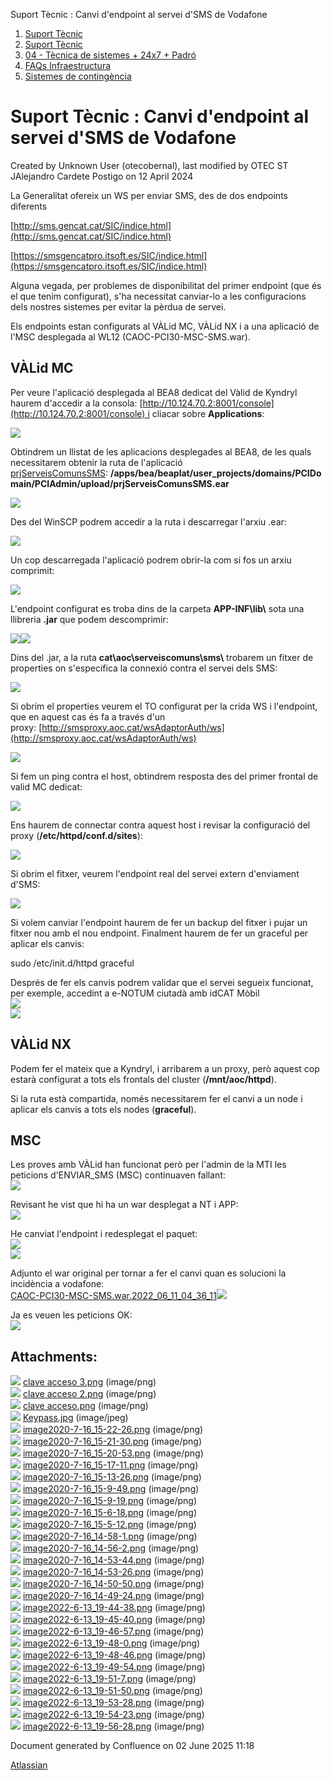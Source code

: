 Suport Tècnic : Canvi d'endpoint al servei d'SMS de Vodafone  

1.  [Suport Tècnic](index.md)
2.  [Suport Tècnic](13893782.md)
3.  [04 - Tècnica de sistemes + 24x7 + Padró](26313202.md)
4.  [FAQs Infraestructura](FAQs-Infraestructura_26313593.md)
5.  [Sistemes de contingència](41518098.md)

Suport Tècnic : Canvi d'endpoint al servei d'SMS de Vodafone
============================================================

Created by Unknown User (otecobernal), last modified by OTEC ST JAlejandro Cardete Postigo on 12 April 2024

La Generalitat ofereix un WS per enviar SMS, des de dos endpoints diferents

[http://sms.gencat.cat/SIC/indice.html](http://sms.gencat.cat/SIC/indice.html)

[https://smsgencatpro.itsoft.es/SIC/indice.html](https://smsgencatpro.itsoft.es/SIC/indice.html)

  

Alguna vegada, per problemes de disponibilitat del primer endpoint (que és el que tenim configurat), s'ha necessitat canviar-lo a les configuracions dels nostres sistemes per evitar la pèrdua de servei.

Els endpoints estan configurats al VÀLid MC, VÀLid NX i a una aplicació de l'MSC desplegada al WL12 (CAOC-PCI30-MSC-SMS.war).

  

VÀLid MC
--------

Per veure l'aplicació desplegada al BEA8 dedicat del Vàlid de Kyndryl haurem d'accedir a la consola: [http://10.124.70.2:8001/console](http://10.124.70.2:8001/console) i cliacar sobre **Applications**:

![](attachments/64981745/64981780.png)

Obtindrem un llistat de les aplicacions desplegades al BEA8, de les quals necessitarem obtenir la ruta de l'aplicació [prjServeisComunsSMS](http://10.124.70.2:8001/console/actions/mbean/EditMBeanAction?reloadNav=false&MBean=PCIDomain%3AName%3DprjServeisComunsSMS%2CType%3DApplication): **/apps/bea/beaplat/user\_projects/domains/PCIDomain/PCIAdmin/upload/prjServeisComunsSMS.ear**

![](attachments/64981745/64981781.png)

Des del WinSCP podrem accedir a la ruta i descarregar l'arxiu .ear:

![](attachments/64981745/64981782.png)

Un cop descarregada l'aplicació podrem obrir-la com si fos un arxiu comprimit:

![](attachments/64981745/64981783.png)

L'endpoint configurat es troba dins de la carpeta **APP-INF\\lib\\** sota una llibreria **.jar** que podem descomprimir:

![](attachments/64981745/64981784.png)![](attachments/64981745/64981785.png)

Dins del .jar, a la ruta **cat\\aoc\\serveiscomuns\\sms\\** trobarem un fitxer de properties on s'especifica la connexió contra el servei dels SMS:

![](attachments/64981745/64981786.png)

Si obrim el properties veurem el TO configurat per la crida WS i l'endpoint, que en aquest cas és fa a través d'un proxy: [http://smsproxy.aoc.cat/wsAdaptorAuth/ws](http://smsproxy.aoc.cat/wsAdaptorAuth/ws)

![](attachments/64981745/64981787.png)

Si fem un ping contra el host, obtindrem resposta des del primer frontal de valid MC dedicat:

![](attachments/64981745/64981788.png)

Ens haurem de connectar contra aquest host i revisar la configuració del proxy (**/etc/httpd/conf.d/sites**):

![](attachments/64981745/64981789.png)

Si obrim el fitxer, veurem l'endpoint real del servei extern d'enviament d'SMS:

![](attachments/64981745/64981790.png)

Si volem canviar l'endpoint haurem de fer un backup del fitxer i pujar un fitxer nou amb el nou endpoint. Finalment haurem de fer un graceful per aplicar els canvis:

sudo /etc/init.d/httpd graceful

Després de fer els canvis podrem validar que el servei segueix funcionat, per exemple, accedint a e-NOTUM ciutadà amb idCAT Mòbil  
[![](https://contacte.aoc.cat/secure/thumbnail/80092/_thumb_80092.png)](https://contacte.aoc.cat/secure/attachment/80092/80092_screenshot-9.png "screenshot-9.png")  
[![](https://contacte.aoc.cat/secure/thumbnail/80086/_thumb_80086.png)](https://contacte.aoc.cat/secure/attachment/80086/80086_screenshot-3.png "screenshot-3.png")

VÀLid NX
--------

Podem fer el mateix que a Kyndryl, i arribarem a un proxy, però aquest cop estarà configurat a tots els frontals del cluster (**/mnt/aoc/httpd**).

Si la ruta està compartida, només necessitarem fer el canvi a un node i aplicar els canvis a tots els nodes (**graceful**).

MSC
---

Les proves amb VÀLid han funcionat però per l'admin de la MTI les peticions d'ENVIAR\_SMS (MSC) continuaven fallant:  
[![](https://contacte.aoc.cat/secure/thumbnail/80094/_thumb_80094.png)](https://contacte.aoc.cat/secure/attachment/80094/80094_screenshot-11.png "screenshot-11.png")

Revisant he vist que hi ha un war desplegat a NT i APP:  
[![](https://contacte.aoc.cat/secure/thumbnail/80095/_thumb_80095.png)](https://contacte.aoc.cat/secure/attachment/80095/80095_screenshot-12.png "screenshot-12.png")

He canviat l'endpoint i redesplegat el paquet:  
[![](https://contacte.aoc.cat/secure/thumbnail/80096/_thumb_80096.png)](https://contacte.aoc.cat/secure/attachment/80096/80096_screenshot-13.png "screenshot-13.png")  
[![](https://contacte.aoc.cat/secure/thumbnail/80097/_thumb_80097.png)](https://contacte.aoc.cat/secure/attachment/80097/80097_screenshot-14.png "screenshot-14.png")

Adjunto el war original per tornar a fer el canvi quan es solucioni la incidència a vodafone:  
[CAOC-PCI30-MSC-SMS.war.2022\_06\_11\_04\_36\_11![](https://contacte.aoc.cat/images/icons/link_attachment_7.gif)](https://contacte.aoc.cat/secure/attachment/80098/80098_CAOC-PCI30-MSC-SMS.war.2022_06_11_04_36_11 "CAOC-PCI30-MSC-SMS.war.2022_06_11_04_36_11 attached to ST-17023")

Ja es veuen les peticions OK:  
[![](https://contacte.aoc.cat/secure/thumbnail/80099/_thumb_80099.png)](https://contacte.aoc.cat/secure/attachment/80099/80099_screenshot-15.png "screenshot-15.png")

Attachments:
------------

![](images/icons/bullet_blue.gif) [clave acceso 3.png](attachments/64981745/64981746.png) (image/png)  
![](images/icons/bullet_blue.gif) [clave acceso 2.png](attachments/64981745/64981747.png) (image/png)  
![](images/icons/bullet_blue.gif) [clave acceso.png](attachments/64981745/64981748.png) (image/png)  
![](images/icons/bullet_blue.gif) [Keypass.jpg](attachments/64981745/64981749.jpg) (image/jpeg)  
![](images/icons/bullet_blue.gif) [image2020-7-16\_15-22-26.png](attachments/64981745/64981750.png) (image/png)  
![](images/icons/bullet_blue.gif) [image2020-7-16\_15-21-30.png](attachments/64981745/64981751.png) (image/png)  
![](images/icons/bullet_blue.gif) [image2020-7-16\_15-20-53.png](attachments/64981745/64981752.png) (image/png)  
![](images/icons/bullet_blue.gif) [image2020-7-16\_15-17-11.png](attachments/64981745/64981753.png) (image/png)  
![](images/icons/bullet_blue.gif) [image2020-7-16\_15-13-26.png](attachments/64981745/64981754.png) (image/png)  
![](images/icons/bullet_blue.gif) [image2020-7-16\_15-9-49.png](attachments/64981745/64981755.png) (image/png)  
![](images/icons/bullet_blue.gif) [image2020-7-16\_15-9-19.png](attachments/64981745/64981756.png) (image/png)  
![](images/icons/bullet_blue.gif) [image2020-7-16\_15-6-18.png](attachments/64981745/64981757.png) (image/png)  
![](images/icons/bullet_blue.gif) [image2020-7-16\_15-5-12.png](attachments/64981745/64981758.png) (image/png)  
![](images/icons/bullet_blue.gif) [image2020-7-16\_14-58-1.png](attachments/64981745/64981759.png) (image/png)  
![](images/icons/bullet_blue.gif) [image2020-7-16\_14-56-2.png](attachments/64981745/64981760.png) (image/png)  
![](images/icons/bullet_blue.gif) [image2020-7-16\_14-53-44.png](attachments/64981745/64981761.png) (image/png)  
![](images/icons/bullet_blue.gif) [image2020-7-16\_14-53-26.png](attachments/64981745/64981762.png) (image/png)  
![](images/icons/bullet_blue.gif) [image2020-7-16\_14-50-50.png](attachments/64981745/64981763.png) (image/png)  
![](images/icons/bullet_blue.gif) [image2020-7-16\_14-49-24.png](attachments/64981745/64981764.png) (image/png)  
![](images/icons/bullet_blue.gif) [image2022-6-13\_19-44-38.png](attachments/64981745/64981780.png) (image/png)  
![](images/icons/bullet_blue.gif) [image2022-6-13\_19-45-40.png](attachments/64981745/64981781.png) (image/png)  
![](images/icons/bullet_blue.gif) [image2022-6-13\_19-46-57.png](attachments/64981745/64981782.png) (image/png)  
![](images/icons/bullet_blue.gif) [image2022-6-13\_19-48-0.png](attachments/64981745/64981783.png) (image/png)  
![](images/icons/bullet_blue.gif) [image2022-6-13\_19-48-46.png](attachments/64981745/64981784.png) (image/png)  
![](images/icons/bullet_blue.gif) [image2022-6-13\_19-49-54.png](attachments/64981745/64981785.png) (image/png)  
![](images/icons/bullet_blue.gif) [image2022-6-13\_19-51-7.png](attachments/64981745/64981786.png) (image/png)  
![](images/icons/bullet_blue.gif) [image2022-6-13\_19-51-50.png](attachments/64981745/64981787.png) (image/png)  
![](images/icons/bullet_blue.gif) [image2022-6-13\_19-53-28.png](attachments/64981745/64981788.png) (image/png)  
![](images/icons/bullet_blue.gif) [image2022-6-13\_19-54-23.png](attachments/64981745/64981789.png) (image/png)  
![](images/icons/bullet_blue.gif) [image2022-6-13\_19-56-28.png](attachments/64981745/64981790.png) (image/png)  

Document generated by Confluence on 02 June 2025 11:18

[Atlassian](http://www.atlassian.com/)